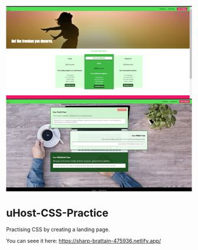 <img  width=“964” alt="project" src="https://github.com/Alexandra2888/uHost-CSS-Practice/blob/master/collage.png">

# uHost-CSS-Practice

Practising CSS by creating a landing page.


You can seee it here: https://sharp-brattain-475936.netlify.app/

